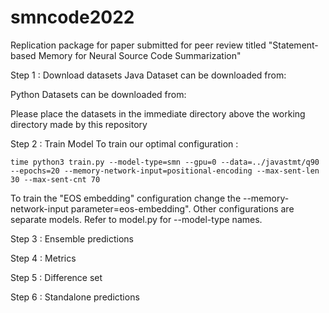 # smncode2022
Replication package for paper submitted for peer review titled "Statement-based Memory for Neural Source Code Summarization"


Step 1 : Download datasets
Java Dataset can be downloaded from:

Python Datasets can be downloaded from:

Please place the datasets in the immediate directory above the working directory made by this repository

Step 2 : Train Model
To train our optimal configuration : 
```
time python3 train.py --model-type=smn --gpu=0 --data=../javastmt/q90 --epochs=20 --memory-network-input=positional-encoding --max-sent-len 30 --max-sent-cnt 70
```
To train the "EOS embedding" configuration change the --memory-network-input parameter=eos-embedding". Other configurations are separate models. Refer to model.py for --model-type names.

Step 3 : Ensemble predictions

Step 4 : Metrics

Step 5 : Difference set

Step 6 : Standalone predictions
